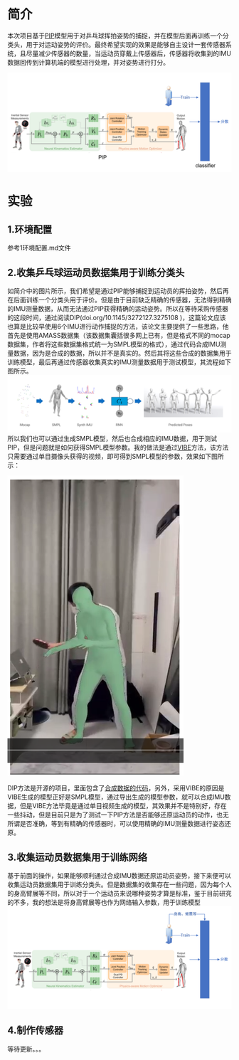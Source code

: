 # 简介

本次项目基于[PIP](https://github.com/Xinyu-Yi/PIP)模型用于对乒乓球挥拍姿势的捕捉，并在模型后面再训练一个分类头，用于对运动姿势的评价。最终希望实现的效果是能够自主设计一套传感器系统，且尽量减少传感器的数量，当运动员穿戴上传感器后，传感器将收集到的IMU数据回传到计算机端的模型进行处理，并对姿势进行打分。

![image-20230119092450506](./img/image-20230119092450506.png)

# 实验

## 1.环境配置

参考1环境配置.md文件

## 2.收集乒乓球运动员数据集用于训练分类头

如简介中的图片所示，我们希望是通过PIP能够捕捉到运动员的挥拍姿势，然后再在后面训练一个分类头用于评价。但是由于目前缺乏精确的传感器，无法得到精确的IMU测量数据，从而无法通过PIP获得精确的运动姿势。所以在等待采购传感器的这段时间，通过阅读DIP(doi.org/10.1145/3272127.3275108  )，这篇论文应该也算是比较早使用6个IMU进行动作捕捉的方法，该论文主要提供了一些思路，他首先是使用AMASS数据集（该数据集囊括很多网上已有，但是格式不同的mocap数据集，作者将这些数据集格式统一为SMPL模型的格式），通过代码合成IMU测量数据，因为是合成的数据，所以并不是真实的。然后其将这些合成的数据集用于训练模型，最后再通过传感器收集真实的IMU测量数据用于测试模型，其流程如下图所示。
![image-20230119103115299](./img/image-20230119103115299.png)所以我们也可以通过生成SMPL模型，然后也合成相应的IMU数据，用于测试PIP，但是问题就是如何获得SMPL模型参数。我的做法是通过[VIBE](https://github.com/mkocabas/VIBE)方法，该方法只需要通过单目摄像头获得的视频，即可得到SMPL模型的参数，效果如下图所示：

![image-20230119103445708](./img/image-20230119103445708.png)

DIP方法是开源的项目，里面包含了[合成数据的代码](https://github.com/eth-ait/dip18/tree/master/data_synthesis)，另外，采用VIBE的原因是VIBE生成的模型正好是SMPL模型，通过导出生成的模型参数，就可以合成IMU数据，但是VIBE方法毕竟是通过单目视频生成的模型，其效果并不是特别好，存在一些抖动，但是目前只是为了测试一下PIP方法是否能够还原运动员的动作，也无所谓是否准确，等到有精确的传感器时，可以使用精确的IMU测量数据进行姿态还原。

## 3.收集运动员数据集用于训练网络

基于前面的操作，如果能够顺利通过合成IMU数据还原运动员姿势，接下来便可以收集运动员数据集用于训练分类头。但是数据集的收集存在一些问题，因为每个人的身高臂展等不同，所以对于一个运动员来说哪种姿势才算是标准，鉴于目前研究的不多，我的想法是将身高臂展等也作为网络输入参数，用于训练模型
![image-20230119104748702](./img/image-20230119104748702.png)

## 4.制作传感器

等待更新。。。
